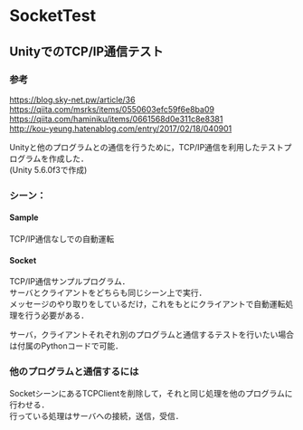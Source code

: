# SocketTest
## UnityでのTCP/IP通信テスト
### 参考
https://blog.sky-net.pw/article/36  
https://qiita.com/msrks/items/0550603efc59f6e8ba09  
https://qiita.com/haminiku/items/0661568d0e311c8e8381  
http://kou-yeung.hatenablog.com/entry/2017/02/18/040901  

Unityと他のプログラムとの通信を行うために，TCP/IP通信を利用したテストプログラムを作成した．  
(Unity 5.6.0f3で作成)

### シーン：
#### Sample
TCP/IP通信なしでの自動運転  
#### Socket
TCP/IP通信サンプルプログラム．  
サーバとクライアントをどちらも同じシーン上で実行．  
メッセージのやり取りをしているだけ，これをもとにクライアントで自動運転処理を行う必要がある．  
  
サーバ，クライアントそれぞれ別のプログラムと通信するテストを行いたい場合は付属のPythonコードで可能．

### 他のプログラムと通信するには
SocketシーンにあるTCPClientを削除して，それと同じ処理を他のプログラムに行わせる．  
行っている処理はサーバへの接続，送信，受信．
